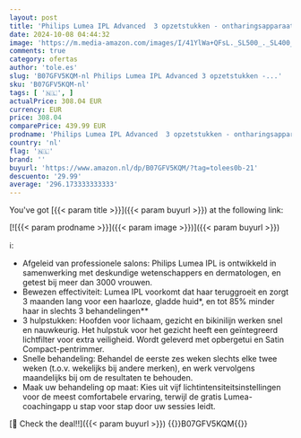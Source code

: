```yaml
---
layout: post
title: 'Philips Lumea IPL Advanced  3 opzetstukken - ontharingsapparaat plus compacte pentrimmer  BRI923/00 '
date: 2024-10-08 04:44:32
image: 'https://m.media-amazon.com/images/I/41YlWa+QFsL._SL500_._SL400_.jpg'
comments: true
category: ofertas
author: 'tole.es'
slug: 'B07GFV5KQM-nl Philips Lumea IPL Advanced 3 opzetstukken -...'
sku: 'B07GFV5KQM-nl'
tags: [ '🇳🇱', ]
actualPrice: 308.04 EUR
currency: EUR
price: 308.04
comparePrice: 439.99 EUR
prodname: 'Philips Lumea IPL Advanced  3 opzetstukken - ontharingsapparaat plus compacte pentrimmer  BRI923/00 '
country: 'nl'
flag: '🇳🇱'
brand: ''
buyurl: 'https://www.amazon.nl/dp/B07GFV5KQM/?tag=tolees0b-21'
descuento: '29.99'
average: '296.173333333333'
---
```


You've got [{{< param title >}}]({{< param buyurl >}}) at the following link:

[![{{< param prodname >}}]({{< param image >}})]({{< param buyurl >}})

ℹ️:

- Afgeleid van professionele salons: Philips Lumea IPL is ontwikkeld in samenwerking met deskundige wetenschappers en dermatologen, en getest bij meer dan 3000 vrouwen.
- Bewezen effectiviteit: Lumea IPL voorkomt dat haar teruggroeit en zorgt 3 maanden lang voor een haarloze, gladde huid*, en tot 85% minder haar in slechts 3 behandelingen**
- 3 hulpstukken: Hoofden voor lichaam, gezicht en bikinilijn werken snel en nauwkeurig. Het hulpstuk voor het gezicht heeft een geïntegreerd lichtfilter voor extra veiligheid. Wordt geleverd met opbergetui en Satin Compact-pentrimmer.
- Snelle behandeling: Behandel de eerste zes weken slechts elke twee weken (t.o.v. wekelijks bij andere merken), en werk vervolgens maandelijks bij om de resultaten te behouden.
- Maak uw behandeling op maat: Kies uit vijf lichtintensiteitsinstellingen voor de meest comfortabele ervaring, terwijl de gratis Lumea-coachingapp u stap voor stap door uw sessies leidt.

[🛒 Check the deal!!]({{< param buyurl >}})
{{<world>}}B07GFV5KQM{{</world>}}
